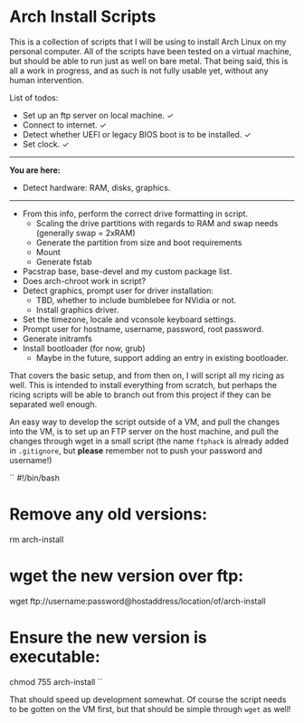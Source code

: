 # Arch Install Scripts

This is a collection of scripts that I will be using to install Arch Linux on my personal computer.
All of the scripts have been tested on a virtual machine, but should be able to run just as well on bare metal.
That being said, this is all a work in progress, and as such is not fully usable yet, without any human intervention.

List of todos:

- Set up an ftp server on local machine. &#x2713;
- Connect to internet. &#x2713;
- Detect whether UEFI or legacy BIOS boot is to be installed. &#x2713;
- Set clock. &#x2713;
___
**You are here:**

- Detect hardware: RAM, disks, graphics.
___

- From this info, perform the correct drive formatting in script.
	- Scaling the drive partitions with regards to RAM and swap needs (generally swap = 2xRAM)
	- Generate the partition from size and boot requirements
	- Mount
	- Generate fstab
- Pacstrap base, base-devel and my custom package list.
- Does arch-chroot work in script?
- Detect graphics, prompt user for driver installation:
	- TBD, whether to include bumblebee for NVidia or not.
	- Install graphics driver.
- Set the timezone, locale and vconsole keyboard settings.
- Prompt user for hostname, username, password, root password.
- Generate initramfs
- Install bootloader (for now, grub)
	- Maybe in the future, support adding an entry in existing bootloader.

That covers the basic setup, and from then on, I will script all my ricing as well.
This is intended to install everything from scratch, but perhaps the ricing scripts will be able to branch out from this project if they can be separated well enough.

An easy way to develop the script outside of a VM, and pull the changes into the VM, is to set up an FTP server on the host machine, and pull the changes through wget in a small script (the name `ftphack` is already added in `.gitignore`, but **please** remember not to push your password and username!)

``
#!/bin/bash

# Remove any old versions:
rm arch-install
# wget the new version over ftp:
wget ftp://username:password@hostaddress/location/of/arch-install
# Ensure the new version is executable:
chmod 755 arch-install
``

That should speed up development somewhat. Of course the script needs to be gotten on the VM first, but that should be simple through `wget` as well!
